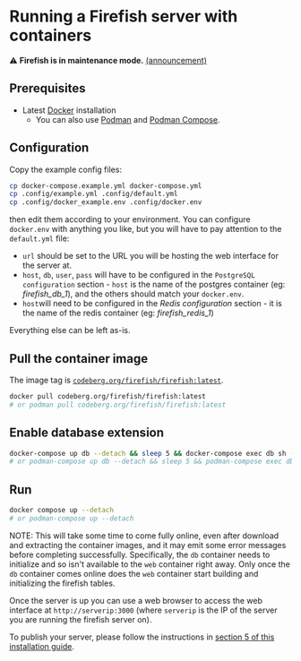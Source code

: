 # Running a Firefish server with containers

:warning: **Firefish is in maintenance mode.** [(announcement)](https://info.firefish.dev/notes/9xsukr38m3komd63)

## Prerequisites

- Latest [Docker](https://docs.docker.com/get-docker/) installation
  - You can also use [Podman](https://podman.io/docs/installation) and [Podman Compose](https://github.com/containers/podman-compose).

## Configuration

Copy the example config files:

```sh
cp docker-compose.example.yml docker-compose.yml
cp .config/example.yml .config/default.yml
cp .config/docker_example.env .config/docker.env
```

then edit them according to your environment.
You can configure `docker.env` with anything you like, but you will have to pay attention to the `default.yml` file:

- `url` should be set to the URL you will be hosting the web interface for the server at.
- `host`, `db`, `user`, `pass` will have to be configured in the `PostgreSQL configuration` section - `host` is the name of the postgres container (eg: *firefish_db_1*), and the others should match your `docker.env`.
- `host`will need to be configured in the *Redis configuration* section - it is the name of the redis container (eg: *firefish_redis_1*)

Everything else can be left as-is.

## Pull the container image

The image tag is [`codeberg.org/firefish/firefish:latest`](https://codeberg.org/firefish/-/packages/container/firefish).

```sh
docker pull codeberg.org/firefish/firefish:latest
# or podman pull codeberg.org/firefish/firefish:latest
```

## Enable database extension

```sh
docker-compose up db --detach && sleep 5 && docker-compose exec db sh -c 'psql --user="${POSTGRES_USER}" --dbname="${POSTGRES_DB}" --command="CREATE EXTENSION pgroonga;"'
# or podman-compose up db --detach && sleep 5 && podman-compose exec db sh -c 'psql --user="${POSTGRES_USER}" --dbname="${POSTGRES_DB}" --command="CREATE EXTENSION pgroonga;"'
```

## Run

```sh
docker compose up --detach
# or podman-compose up --detach
```

NOTE: This will take some time to come fully online, even after download and extracting the container images, and it may emit some error messages before completing successfully. Specifically, the `db` container needs to initialize and so isn't available to the `web` container right away. Only once the `db` container comes online does the `web` container start building and initializing the firefish tables.

Once the server is up you can use a web browser to access the web interface at `http://serverip:3000` (where `serverip` is the IP of the server you are running the firefish server on).

To publish your server, please follow the instructions in [section 5 of this installation guide](./install.md#5-preparation-for-publishing-a-server).
